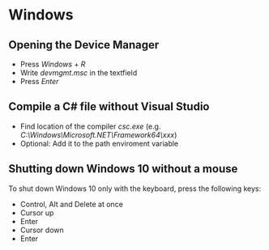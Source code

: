 # Windows
## Opening the Device Manager
- Press *Windows* + *R*
- Write *devmgmt.msc* in the textfield
- Press *Enter*

## Compile a C# file without Visual Studio
- Find location of the compiler *csc.exe* (e.g. *C:\Windows\Microsoft.NET\Framework64\xxx*)
- Optional: Add it to the path enviroment variable

## Shutting down Windows 10 without a mouse
To shut down Windows 10 only with the keyboard, press the following keys:
- Control, Alt and Delete at once
- Cursor up
- Enter
- Cursor down
- Enter
